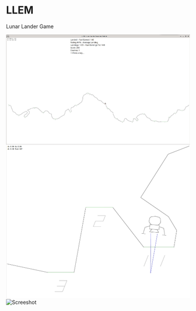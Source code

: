 # LLEM
Lunar Lander Game







![Screeshot](llem0.jpg)
![Screeshot](llem1.jpg)
![Screeshot](llem0.gif)
